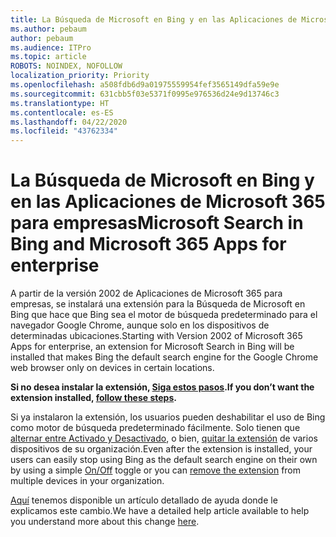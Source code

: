 ```yaml
---
title: La Búsqueda de Microsoft en Bing y en las Aplicaciones de Microsoft 365 para empresas
ms.author: pebaum
author: pebaum
ms.audience: ITPro
ms.topic: article
ROBOTS: NOINDEX, NOFOLLOW
localization_priority: Priority
ms.openlocfilehash: a508fdb6d9a01975559954fef3565149dfa59e9e
ms.sourcegitcommit: 631cbb5f03e5371f0995e976536d24e9d13746c3
ms.translationtype: HT
ms.contentlocale: es-ES
ms.lasthandoff: 04/22/2020
ms.locfileid: "43762334"
---
```

# <a name="microsoft-search-in-bing-and-microsoft-365-apps-for-enterprise"></a><span data-ttu-id="731f5-102">La Búsqueda de Microsoft en Bing y en las Aplicaciones de Microsoft 365 para empresas</span><span class="sxs-lookup"><span data-stu-id="731f5-102">Microsoft Search in Bing and Microsoft 365 Apps for enterprise</span></span>

<span data-ttu-id="731f5-103">A partir de la versión 2002 de Aplicaciones de Microsoft 365 para empresas, se instalará una extensión para la Búsqueda de Microsoft en Bing que hace que Bing sea el motor de búsqueda predeterminado para el navegador Google Chrome, aunque solo en los dispositivos de determinadas ubicaciones.</span><span class="sxs-lookup"><span data-stu-id="731f5-103">Starting with Version 2002 of Microsoft 365 Apps for enterprise, an extension for Microsoft Search in Bing will be installed that makes Bing the default search engine for the Google Chrome web browser only on devices in certain locations.</span></span>

<span data-ttu-id="731f5-104">**Si no desea instalar la extensión, [Siga estos pasos](https://docs.microsoft.com/deployoffice/microsoft-search-bing#how-to-exclude-the-extension-for-microsoft-search-in-bing-from-being-installed).**</span><span class="sxs-lookup"><span data-stu-id="731f5-104">**If you don’t want the extension installed, [follow these steps](https://docs.microsoft.com/deployoffice/microsoft-search-bing#how-to-exclude-the-extension-for-microsoft-search-in-bing-from-being-installed).**</span></span>

<span data-ttu-id="731f5-105">Si ya instalaron la extensión, los usuarios pueden deshabilitar el uso de Bing como motor de búsqueda predeterminado fácilmente. Solo tienen que [alternar entre Activado y Desactivado](https://docs.microsoft.com/deployoffice/microsoft-search-bing#change-whether-bing-is-the-default-search-engine-for-google-chrome), o bien, [quitar la extensión](https://docs.microsoft.com/deployoffice/microsoft-search-bing#how-to-remove-the-extension-after-its-been-installed) de varios dispositivos de su organización.</span><span class="sxs-lookup"><span data-stu-id="731f5-105">Even after the extension is installed, your users can easily stop using Bing as the default search engine on their own by using a simple [On/Off](https://docs.microsoft.com/deployoffice/microsoft-search-bing#change-whether-bing-is-the-default-search-engine-for-google-chrome) toggle or you can [remove the extension](https://docs.microsoft.com/deployoffice/microsoft-search-bing#how-to-remove-the-extension-after-its-been-installed) from multiple devices in your organization.</span></span>

<span data-ttu-id="731f5-106">[Aquí](https://docs.microsoft.com/deployoffice/microsoft-search-bing) tenemos disponible un artículo detallado de ayuda donde le explicamos este cambio.</span><span class="sxs-lookup"><span data-stu-id="731f5-106">We have a detailed help article available to help you understand more about this change [here](https://docs.microsoft.com/deployoffice/microsoft-search-bing).</span></span>